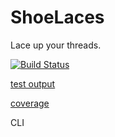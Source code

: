 # ShoeLaces

Lace up your threads.

[![Build Status](https://travis-ci.org/tjcelaya/shoelaces.svg?branch=master)](https://travis-ci.org/tjcelaya/shoelaces)

[test output](./public/co.tjcelaya.shoelaces.html)

[coverage](./public/coverage/)

CLI
